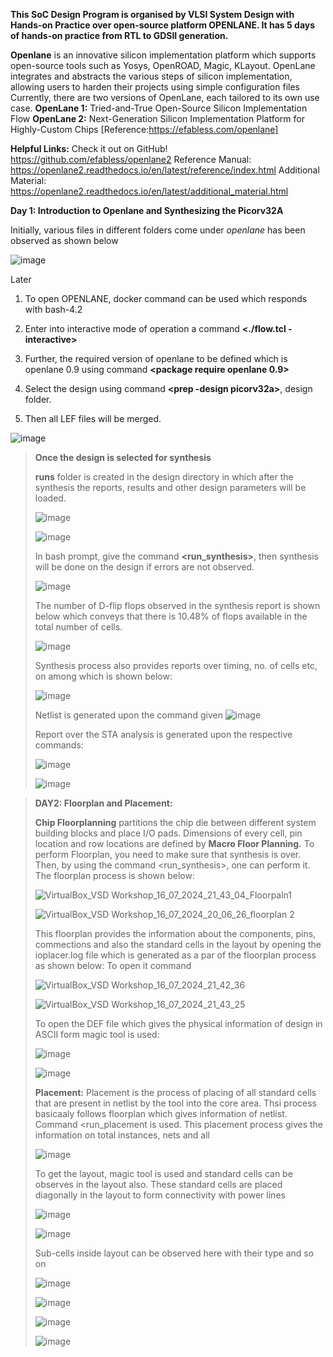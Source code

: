   **This SoC Design Program is organised by VLSI System Design with Hands-on Practice over open-source platform OPENLANE. It has 5 days of hands-on practice from RTL to GDSII generation.**

**Openlane** is an innovative silicon implementation platform which supports open-source tools such as Yosys, OpenROAD, Magic, KLayout. OpenLane integrates and abstracts the various steps of silicon implementation, allowing users to harden their projects using simple configuration files
Currently, there are two versions of OpenLane, each tailored to its own use case.
**OpenLane 1:** Tried-and-True Open-Source Silicon Implementation Flow
**OpenLane 2:** Next-Generation Silicon Implementation Platform for Highly-Custom Chips  [Reference:https://efabless.com/openlane]

**Helpful Links:**
Check it out on GitHub! https://github.com/efabless/openlane2
Reference Manual: https://openlane2.readthedocs.io/en/latest/reference/index.html
Additional Material: https://openlane2.readthedocs.io/en/latest/additional_material.html


**Day 1: Introduction to Openlane and Synthesizing the Picorv32A**

Initially, various files in different folders come under *openlane* has been observed as shown below

![image](https://github.com/user-attachments/assets/a3307be2-3606-4ca7-9b2c-84f19dd15ce8)

Later
1. To open OPENLANE, docker command can be used which responds with bash-4.2


2. Enter into interactive mode of operation a command **<./flow.tcl -interactive>**


3. Further, the required version of openlane to be defined which is openlane 0.9 using command **<package require openlane 0.9>**


4. Select the design using command **<prep -design picorv32a>**, design folder.


5. Then all LEF files will be merged.

![image](https://github.com/user-attachments/assets/f9425128-9657-4d5a-9f78-24d1d84f154b)


> **Once the design is selected for synthesis**
> 
> **runs** folder is created in the design directory in which after the synthesis the reports, results and other design parameters will be loaded.
>
> ![image](https://github.com/user-attachments/assets/19bcccb9-b049-44bf-8730-8f3873991987)
>
> ![image](https://github.com/user-attachments/assets/7f340c06-6d20-44f7-8034-4fe55a35ad25)
>
> In bash prompt, give the command **<run_synthesis>**, then synthesis will be done on the design if errors are not observed.
>
> ![image](https://github.com/user-attachments/assets/87281901-efc6-47e7-9a3c-3908510061e2)
>
> The number of D-flip flops observed in the synthesis report is shown below which conveys that there is 10.48% of flops available in the total number of cells.
>
> ![image](https://github.com/user-attachments/assets/b2ba4ff2-333d-4fd9-84af-76b86b87d90c)
>
> Synthesis process also provides reports over timing, no. of cells etc, on among which is shown below:
>
> ![image](https://github.com/user-attachments/assets/032c8a18-4ac2-4bef-a08f-a38dedea63d6)
>
> Netlist is generated upon the command given
> ![image](https://github.com/user-attachments/assets/a9576002-e4ff-44e4-8212-7d592ae4216a)
>
> Report over the STA analysis is generated upon the respective commands:
>
>![image](https://github.com/user-attachments/assets/75b94631-74c7-432d-9469-ae0e0c21eccb)
>
> ![image](https://github.com/user-attachments/assets/6b650d74-2cf0-4b58-beb9-b7a78ab3c4cd)
> 

> **DAY2: Floorplan and Placement:**
> 
> **Chip Floorplanning** partitions the chip die between different system building blocks and place I/O pads. Dimensions of every cell, pin location and row locations are defined by **Macro Floor Planning.**
> To perform Floorplan, you need to make sure that synthesis is over. Then, by using the command <run_synthesis>, one can perform it. The floorplan process is shown below:
>
> ![VirtualBox_VSD Workshop_16_07_2024_21_43_04_Floorpaln1](https://github.com/user-attachments/assets/5a739050-1f38-4454-a07f-d019b80a5580)
>
> ![VirtualBox_VSD Workshop_16_07_2024_20_06_26_floorplan 2](https://github.com/user-attachments/assets/261f7184-6f75-4630-99d7-d385b607dada)
>
> This floorplan provides the information about the components, pins, commections and also the standard cells in the layout by opening the ioplacer.log file which is generated as a par of the floorplan process as shown below: To open it <less ioplacer.log>  command
>
> ![VirtualBox_VSD Workshop_16_07_2024_21_42_36](https://github.com/user-attachments/assets/543bd5c1-4722-4396-8a40-0538921238aa)
>
> ![VirtualBox_VSD Workshop_16_07_2024_21_43_25](https://github.com/user-attachments/assets/f8f0c449-6553-4c56-afd1-6191d767b792)
>
> To open the DEF file which gives the physical information of design in ASCII form magic tool is used:
>
> ![image](https://github.com/user-attachments/assets/71ff6026-cd83-44e5-936c-e30544e6bb72)
>
> ![image](https://github.com/user-attachments/assets/1504aa74-ec65-41c0-bb1d-359013c36d0a)
>
> **Placement:** Placement is the process of placing of all standard cells that are present in netlist by the tool into the core area. Thsi process basicaaly follows floorplan which gives information of netlist. Command <run_placement is used. This placement process gives the information on total instances, nets and all
>
> ![image](https://github.com/user-attachments/assets/17c42abe-02bd-4665-aec8-c8778eb7d258)
>
> To get the layout, magic tool is used and standard cells can be observes in the layout also. These standard cells are placed diagonally in the layout to form connectivity with power lines
>
> ![image](https://github.com/user-attachments/assets/9da783ad-251a-4336-b537-acce0b921f2e)
>
> ![image](https://github.com/user-attachments/assets/a6f7a9c2-3d6c-4ff9-b27a-e89e442a7bda)
>
> Sub-cells inside layout can be observed here with their type and so on
>
> ![image](https://github.com/user-attachments/assets/0a836514-6d80-47b5-a74a-9c57880283ba)
>
> ![image](https://github.com/user-attachments/assets/7a909afb-58d8-482c-801e-172517cf6dbe)
>
> ![image](https://github.com/user-attachments/assets/d74a6c42-fe4f-4895-bccd-10c2a2ae8b66)
>
> ![image](https://github.com/user-attachments/assets/dd1c57e9-320b-4aa8-94eb-dd0db0829b02)
> 









